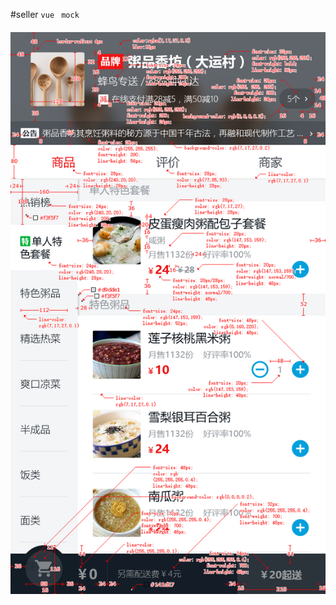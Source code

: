 
#seller
`vue ` `mock`  
####
![pic1](https://github.com/shellyxiao48/seller/blob/master/PSD/%E5%A4%96%E5%8D%9601_%E5%95%86%E5%93%81%E9%A1%B5_spec.png )